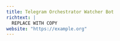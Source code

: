 ```yaml
---
title: Telegram Orchestrator Watcher Bot
richtext: |
  REPLACE WITH COPY
website: "https://example.org"
---
```

